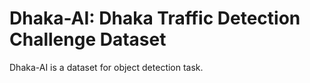 # Dhaka-AI: Dhaka Traffic Detection Challenge Dataset

Dhaka-AI is a dataset for object detection task.
